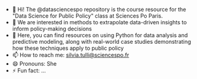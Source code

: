 - 👋 Hi! The @datasciencespo repository is the course resource for the "Data Science for Public Policy" class at Sciences Po Paris.
- 👀 We are interested in methods to extrapolate data-driven insights to inform policy-making decisions
- 🌱 Here, you can find resources on using Python for data analysis and predictive modeling, along with real-world case studies demonstrating how these techniques apply to public policy
- 📫 How to reach me: silvia.tulli@sciencespo.fr
- 😄 Pronouns: She
- ⚡ Fun fact: ...

<!---
datasciencespo/datasciencespo is a ✨ special ✨ repository because its `README.md` (this file) appears on your GitHub profile.
You can click the Preview link to take a look at your changes.
--->
